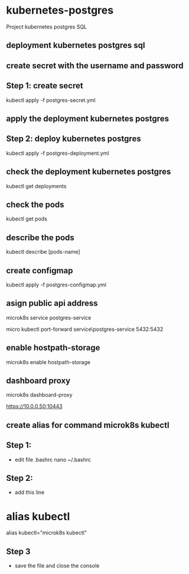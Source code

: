 # kubernetes-postgres
Project kubernetes postgres SQL

## deployment kubernetes postgres sql


## create secret with the username and password
## Step 1: create secret
kubectl apply -f postgres-secret.yml

## apply the deployment kubernetes postgres
## Step 2: deploy kubernetes postgres
kubectl apply -f postgres-deployment.yml

## check the deployment kubernetes postgres
kubectl get deployments

## check the pods
kubectl get pods

## describe the pods
kubectl describe [pods-name]

## create configmap
kubectl apply -f postgres-configmap.yml

## asign public api address
microk8s service postgres-service

micro kubectl port-forward service\postgres-service 5432:5432

## enable hostpath-storage
microk8s enable hostpath-storage

## dashboard proxy
microk8s dashboard-proxy

https://10.0.0.50:10443

## create alias for command microk8s kubectl
## Step 1:
- edit file .bashrc
nano ~/.bashrc
## Step 2:
- add this line
# alias kubectl
alias kubectl="microk8s kubectl"
## Step 3
- save the file and close the console